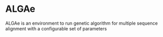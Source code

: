 ALGAe
=====

ALGAe is an environment to run genetic algorithm for multiple sequence alignment with a configurable set of parameters

